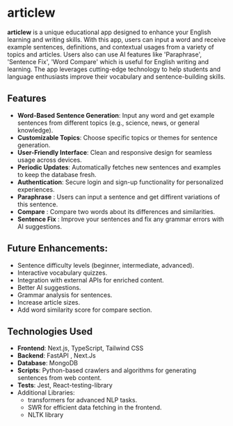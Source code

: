 # articlew
**articlew** is a unique educational app designed to enhance your English learning and writing skills. With this app, users can input a word and receive example sentences, definitions, and contextual usages from a variety of topics and articles. Users also can use AI features like 'Paraphrase', 'Sentence Fix', 'Word Compare' which is useful for English writing and learning. The app leverages cutting-edge technology to help students and language enthusiasts improve their vocabulary and sentence-building skills.

## Features
* **Word-Based Sentence Generation**: Input any word and get example sentences from different topics (e.g., science, news, or general knowledge).
* **Customizable Topics**: Choose specific topics or themes for sentence generation.
* **User-Friendly Interface**: Clean and responsive design for seamless usage across devices.
* **Periodic Updates**: Automatically fetches new sentences and examples to keep the database fresh.
* **Authentication**: Secure login and sign-up functionality for personalized experiences.
* **Paraphrase** : Users can input a sentence and get diffirent variations of this sentence.
* **Compare** : Compare two words about its differences and similarities.
* **Sentence Fix** : Improve your sentences and fix any grammar errors with AI suggestions.

## Future Enhancements:
* Sentence difficulty levels (beginner, intermediate, advanced).
* Interactive vocabulary quizzes.
* Integration with external APIs for enriched content.
* Better AI suggestions.
* Grammar analysis for sentences.
* Increase article sizes.
* Add word similarity score for compare section.
  
## Technologies Used
* **Frontend**: Next.js, TypeScript, Tailwind CSS
* **Backend**: FastAPI , Next.Js
* **Database**: MongoDB
* **Scripts**: Python-based crawlers and algorithms for generating sentences from web content.
* **Tests**: Jest, React-testing-library
* Additional Libraries:
  * transformers for advanced NLP tasks.
  * SWR for efficient data fetching in the frontend.
  * NLTK library
